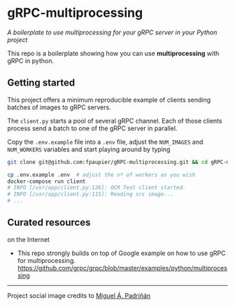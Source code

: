 # gRPC-multiprocessing

_A boilerplate to use multiprocessing for your gRPC server in your Python project_ 

This repo is a boilerplate showing how you can use **multiprocessing** with gRPC in python.

## Getting started 

This project offers a minimum reproducible example of clients sending batches of images to gRPC servers.

The `client.py` starts a pool of several gRPC channel. Each of those clients process send a batch to one of the gRPC server
in parallel.

Copy the `.env.example` file into a `.env` file, adjust the `NUM_IMAGES` and `NUM_WORKERS` variables 
and start playing around by typing  

```bash
git clone git@github.com:fpaupier/gRPC-multiprocessing.git && cd gRPC-multiprocessing

cp .env.example .env  # adjust the nº of workers as you wish
docker-compose run client
# INFO [/usr/app/client.py:126]: OCR Test client started. 
# INFO [/usr/app/client.py:115]: Reading src image...
# ...
```

## Curated resources

on the Internet

- This repo strongly builds on top of Google example on how to use gRPC for multiprocessing.
  https://github.com/grpc/grpc/blob/master/examples/python/multiprocessing

-----

Project social image credits to [Miguel Á. Padriñán](https://www.pexels.com/@padrinan)
